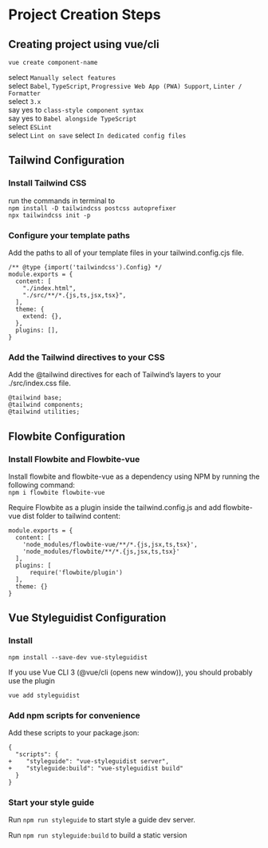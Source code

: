 # Project Creation Steps

## Creating project using vue/cli

```
vue create component-name
```
select `Manually select features`   
select `Babel`, `TypeScript`, `Progressive Web App (PWA) Support`, `Linter / Formatter`  
select `3.x`  
say yes to `class-style component syntax`  
say yes to `Babel alongside TypeScript`  
select `ESLint`  
select `Lint on save`
select `In dedicated config files`

## Tailwind Configuration

### Install Tailwind CSS  
run the commands in terminal to  
`npm install -D tailwindcss postcss autoprefixer`  
`npx tailwindcss init -p`  

### Configure your template paths  
Add the paths to all of your template files in your tailwind.config.cjs file.  
```
/** @type {import('tailwindcss').Config} */
module.exports = {
  content: [
    "./index.html",
    "./src/**/*.{js,ts,jsx,tsx}",
  ],
  theme: {
    extend: {},
  },
  plugins: [],
}
```

### Add the Tailwind directives to your CSS  
Add the @tailwind directives for each of Tailwind’s layers to your ./src/index.css file.  
```
@tailwind base;
@tailwind components;
@tailwind utilities;
```

## Flowbite Configuration

### Install Flowbite and Flowbite-vue
Install flowbite and flowbite-vue as a dependency using NPM by running the following command:  
`npm i flowbite flowbite-vue`

Require Flowbite as a plugin inside the tailwind.config.js and add flowbite-vue dist folder to tailwind content:
```
module.exports = {
  content: [
    'node_modules/flowbite-vue/**/*.{js,jsx,ts,tsx}',
    'node_modules/flowbite/**/*.{js,jsx,ts,tsx}'
  ],
  plugins: [
      require('flowbite/plugin')
  ],
  theme: {}
}
```

## Vue Styleguidist Configuration

### Install  

`npm install --save-dev vue-styleguidist`  

If you use Vue CLI 3 (@vue/cli (opens new window)), you should probably use the plugin

`vue add styleguidist`

### Add npm scripts for convenience
Add these scripts to your package.json:  
```
{
  "scripts": {
+    "styleguide": "vue-styleguidist server",
+    "styleguide:build": "vue-styleguidist build"
  }
}
```

### Start your style guide
Run `npm run styleguide` to start style a guide dev server.

Run `npm run styleguide:build` to build a static version
